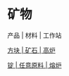 # 矿物

产品 | 材料 | 工作站

[方块 | 矿石 | 高炉](/zh_cn/recipes/mineral/block__ore__blasting.md)

[锭 | 任意原料 | 熔炉](/zh_cn/recipes/mineral/ingot__any_material__smelting.md)

